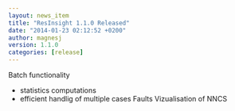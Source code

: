 ```yaml
---
layout: news_item
title: "ResInsight 1.1.0 Released"
date: "2014-01-23 02:12:52 +0200"
author: magnesj
version: 1.1.0
categories: [release]
---
```


Batch functionality
 - statistics computations
 - efficient handlig of multiple cases
Faults
Vizualisation of NNCS
